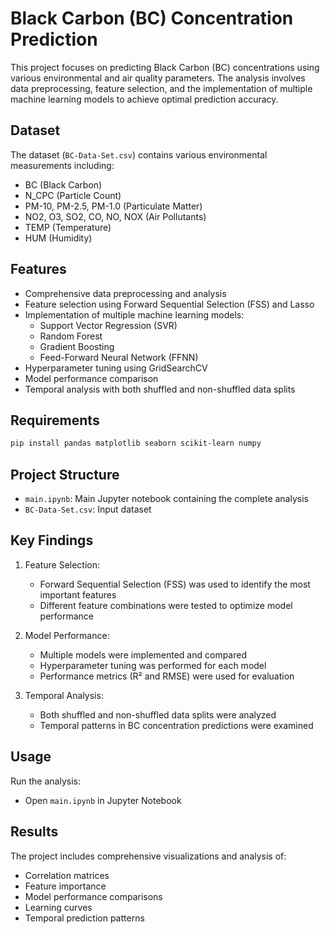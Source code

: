 # Black Carbon (BC) Concentration Prediction

This project focuses on predicting Black Carbon (BC) concentrations using various environmental and air quality parameters. The analysis involves data preprocessing, feature selection, and the implementation of multiple machine learning models to achieve optimal prediction accuracy.

## Dataset

The dataset (`BC-Data-Set.csv`) contains various environmental measurements including:
- BC (Black Carbon)
- N_CPC (Particle Count)
- PM-10, PM-2.5, PM-1.0 (Particulate Matter)
- NO2, O3, SO2, CO, NO, NOX (Air Pollutants)
- TEMP (Temperature)
- HUM (Humidity)

## Features

- Comprehensive data preprocessing and analysis
- Feature selection using Forward Sequential Selection (FSS) and Lasso
- Implementation of multiple machine learning models:
  - Support Vector Regression (SVR)
  - Random Forest
  - Gradient Boosting
  - Feed-Forward Neural Network (FFNN)
- Hyperparameter tuning using GridSearchCV
- Model performance comparison
- Temporal analysis with both shuffled and non-shuffled data splits

## Requirements

```bash
pip install pandas matplotlib seaborn scikit-learn numpy
```

## Project Structure

- `main.ipynb`: Main Jupyter notebook containing the complete analysis
- `BC-Data-Set.csv`: Input dataset

## Key Findings

1. Feature Selection:
   - Forward Sequential Selection (FSS) was used to identify the most important features
   - Different feature combinations were tested to optimize model performance

2. Model Performance:
   - Multiple models were implemented and compared
   - Hyperparameter tuning was performed for each model
   - Performance metrics (R² and RMSE) were used for evaluation

3. Temporal Analysis:
   - Both shuffled and non-shuffled data splits were analyzed
   - Temporal patterns in BC concentration predictions were examined

## Usage

Run the analysis:
   - Open `main.ipynb` in Jupyter Notebook

## Results

The project includes comprehensive visualizations and analysis of:
- Correlation matrices
- Feature importance
- Model performance comparisons
- Learning curves
- Temporal prediction patterns
